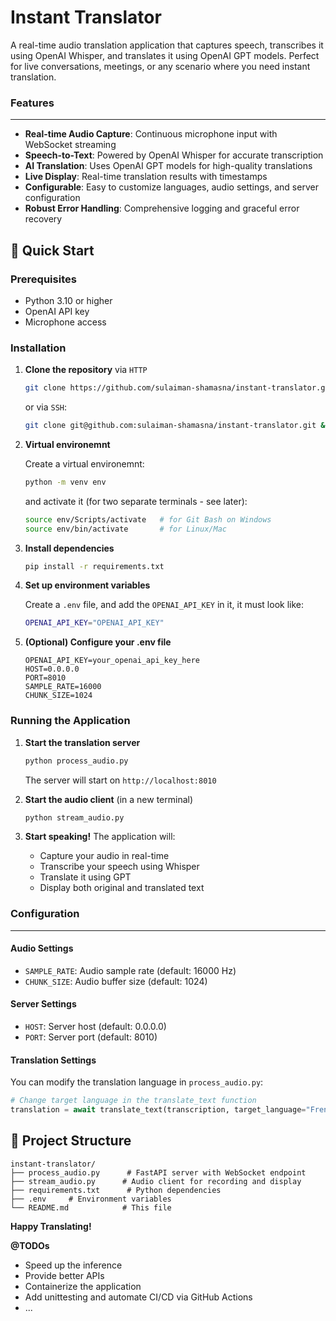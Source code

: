 # Instant Translator

A real-time audio translation application that captures speech, transcribes it using OpenAI Whisper, and translates it using OpenAI GPT models. Perfect for live conversations, meetings, or any scenario where you need instant translation.

### Features
---

- **Real-time Audio Capture**: Continuous microphone input with WebSocket streaming
- **Speech-to-Text**: Powered by OpenAI Whisper for accurate transcription
- **AI Translation**: Uses OpenAI GPT models for high-quality translations
- **Live Display**: Real-time translation results with timestamps
- **Configurable**: Easy to customize languages, audio settings, and server configuration
- **Robust Error Handling**: Comprehensive logging and graceful error recovery

## 🚀 Quick Start

### Prerequisites

- Python 3.10 or higher
- OpenAI API key
- Microphone access

### Installation

1. **Clone the repository**
    via `HTTP`
    ```bash
    git clone https://github.com/sulaiman-shamasna/instant-translator.git && cd instant-translator
    ```
    or via `SSH`:
    ```bash
    git clone git@github.com:sulaiman-shamasna/instant-translator.git && cd instant-translator
    ```
2. **Virtual environemnt**
   
   Create a virtual environemnt:
    ```bash
    python -m venv env
    ```
    and activate it (for two separate terminals - see later):
    ```bash
    source env/Scripts/activate   # for Git Bash on Windows
    source env/bin/activate       # for Linux/Mac
    ```


3. **Install dependencies**
   ```bash
   pip install -r requirements.txt
   ```

4. **Set up environment variables**

   Create a `.env` file, and add the `OPENAI_API_KEY` in it, it must look like:
   ```bash
   OPENAI_API_KEY="OPENAI_API_KEY"
   ```

5. **(Optional) Configure your .env file**
   ```env
   OPENAI_API_KEY=your_openai_api_key_here
   HOST=0.0.0.0
   PORT=8010
   SAMPLE_RATE=16000
   CHUNK_SIZE=1024
   ```

### Running the Application

1. **Start the translation server**
   ```bash
   python process_audio.py
   ```
   The server will start on `http://localhost:8010`

2. **Start the audio client** (in a new terminal)
   ```bash
   python stream_audio.py
   ```

3. **Start speaking!** The application will:
   - Capture your audio in real-time
   - Transcribe your speech using Whisper
   - Translate it using GPT
   - Display both original and translated text

### Configuration
---

#### Audio Settings
- `SAMPLE_RATE`: Audio sample rate (default: 16000 Hz)
- `CHUNK_SIZE`: Audio buffer size (default: 1024)

#### Server Settings
- `HOST`: Server host (default: 0.0.0.0)
- `PORT`: Server port (default: 8010)

#### Translation Settings
You can modify the translation language in `process_audio.py`:
```python
# Change target language in the translate_text function
translation = await translate_text(transcription, target_language="French")
```

## 📁 Project Structure

```
instant-translator/
├── process_audio.py      # FastAPI server with WebSocket endpoint
├── stream_audio.py      # Audio client for recording and display
├── requirements.txt      # Python dependencies
├── .env     # Environment variables 
└── README.md            # This file
```

**Happy Translating!**

**@TODOs**
- Speed up the inference
- Provide better APIs
- Containerize the application
- Add unittesting and automate CI/CD via GitHub Actions
- ...